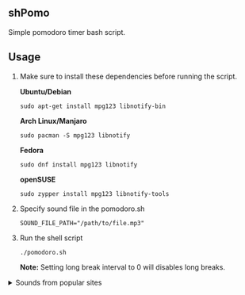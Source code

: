 ## shPomo

Simple pomodoro timer bash script.

## Usage

1.  Make sure to install these dependencies before running the script.

    **Ubuntu/Debian**

    `sudo apt-get install mpg123 libnotify-bin`

    **Arch Linux/Manjaro**

    `sudo pacman -S mpg123 libnotify`

    **Fedora**

    `sudo dnf install mpg123 libnotify`

    **openSUSE**

    `sudo zypper install mpg123 libnotify-tools`

2.  Specify sound file in the pomodoro.sh

    ```
    SOUND_FILE_PATH="/path/to/file.mp3"
    ```

3.  Run the shell script

    ```
    ./pomodoro.sh
    ```

    **Note:** Setting long break interval to 0 will disables long breaks.

<details>
  <summary>Sounds from popular sites</summary>
  https://pomofocus.io/audios/kichen-timer.mp3 <br>
  https://pomodoro-tracker.com/static/sounds/bell.mp3 <br>
  https://pomodorotimer.online/_nuxt/static/alarms/sound_2.mp3 <br>
  https://app.pomodorotimer.online/_nuxt/static/music/alarms/sound%202.mp3 <br>
  https://studywithme.io/aesthetic-pomodoro-timer/31e0048360fd4d397735.mp3 <br>
  https://studywithme.io/aesthetic-pomodoro-timer/a2b96f39601029939b69.mp3 <br>
  https://studywithme.io/aesthetic-pomodoro-timer/f371867fd7c7e3728583.mp3 <br>
  https://studywithme.io/aesthetic-pomodoro-timer/2c511093a1edaedef710.mp3 <br>
</details>

